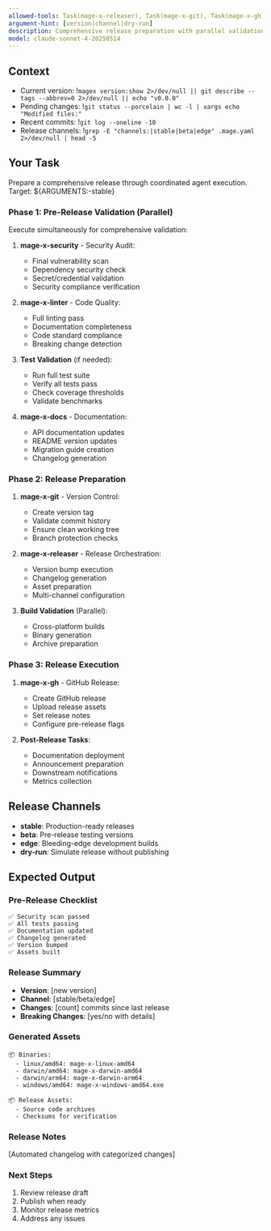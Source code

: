 ```yaml
---
allowed-tools: Task(mage-x-releaser), Task(mage-x-git), Task(mage-x-gh), Task(mage-x-security), Task(mage-x-docs), Task(mage-x-linter), Task(mage-x-test-writer), Bash(magex release:*), Bash(magex version:*), Bash(git:*), Bash(gh release:*), Read, Write, MultiEdit, Grep, Glob
argument-hint: [version|channel|dry-run]
description: Comprehensive release preparation with parallel validation
model: claude-sonnet-4-20250514
---
```


## Context
- Current version: !`magex version:show 2>/dev/null || git describe --tags --abbrev=0 2>/dev/null || echo "v0.0.0"`
- Pending changes: !`git status --porcelain | wc -l | xargs echo "Modified files:"`
- Recent commits: !`git log --oneline -10`
- Release channels: !`grep -E "channels:|stable|beta|edge" .mage.yaml 2>/dev/null | head -5`

## Your Task

Prepare a comprehensive release through coordinated agent execution. Target: ${ARGUMENTS:-stable}

### Phase 1: Pre-Release Validation (Parallel)

Execute simultaneously for comprehensive validation:

1. **mage-x-security** - Security Audit:
   - Final vulnerability scan
   - Dependency security check
   - Secret/credential validation
   - Security compliance verification

2. **mage-x-linter** - Code Quality:
   - Full linting pass
   - Documentation completeness
   - Code standard compliance
   - Breaking change detection

3. **Test Validation** (if needed):
   - Run full test suite
   - Verify all tests pass
   - Check coverage thresholds
   - Validate benchmarks

4. **mage-x-docs** - Documentation:
   - API documentation updates
   - README version updates
   - Migration guide creation
   - Changelog generation

### Phase 2: Release Preparation

1. **mage-x-git** - Version Control:
   - Create version tag
   - Validate commit history
   - Ensure clean working tree
   - Branch protection checks

2. **mage-x-releaser** - Release Orchestration:
   - Version bump execution
   - Changelog generation
   - Asset preparation
   - Multi-channel configuration

3. **Build Validation** (Parallel):
   - Cross-platform builds
   - Binary generation
   - Archive preparation

### Phase 3: Release Execution

1. **mage-x-gh** - GitHub Release:
   - Create GitHub release
   - Upload release assets
   - Set release notes
   - Configure pre-release flags

2. **Post-Release Tasks**:
   - Documentation deployment
   - Announcement preparation
   - Downstream notifications
   - Metrics collection

## Release Channels

- **stable**: Production-ready releases
- **beta**: Pre-release testing versions
- **edge**: Bleeding-edge development builds
- **dry-run**: Simulate release without publishing

## Expected Output

### Pre-Release Checklist
```
✅ Security scan passed
✅ All tests passing
✅ Documentation updated
✅ Changelog generated
✅ Version bumped
✅ Assets built
```

### Release Summary
- **Version**: [new version]
- **Channel**: [stable/beta/edge]
- **Changes**: [count] commits since last release
- **Breaking Changes**: [yes/no with details]

### Generated Assets
```
📦 Binaries:
  - linux/amd64: mage-x-linux-amd64
  - darwin/amd64: mage-x-darwin-amd64
  - darwin/arm64: mage-x-darwin-arm64
  - windows/amd64: mage-x-windows-amd64.exe

📦 Release Assets:
  - Source code archives
  - Checksums for verification
```

### Release Notes
[Automated changelog with categorized changes]

### Next Steps
1. Review release draft
2. Publish when ready
3. Monitor release metrics
4. Address any issues
